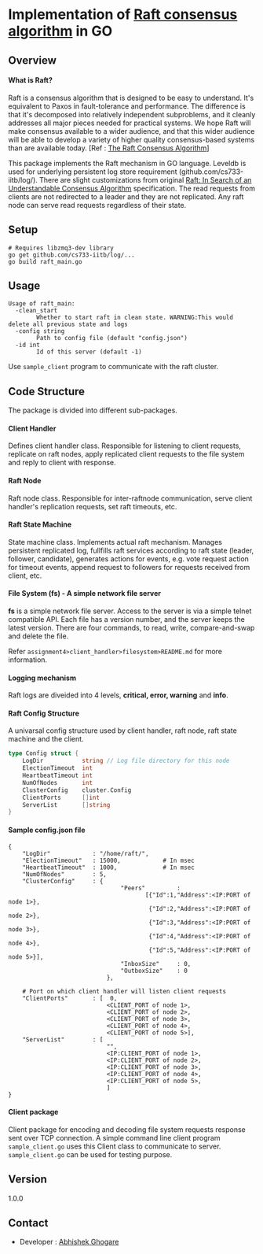 Implementation of [Raft consensus algorithm](https://raft.github.io/) in GO
============================================================================
## Overview
#### What is Raft?
Raft is a consensus algorithm that is designed to be easy to understand. It's equivalent to Paxos in fault-tolerance and performance. The difference is that it's decomposed into relatively independent subproblems, and it cleanly addresses all major pieces needed for practical systems. We hope Raft will make consensus available to a wider audience, and that this wider audience will be able to develop a variety of higher quality consensus-based systems than are available today.
[Ref : [The Raft Consensus Algorithm](https://raft.github.io/)]

This package implements the Raft mechanism in GO language. Leveldb is used for underlying persistent log store requirement (github.com/cs733-iitb/log/). There are slight customizations from original [Raft: In Search of an Understandable Consensus Algorithm](https://ramcloud.stanford.edu/wiki/download/attachments/11370504/raft.pdf) specification. The read requests from clients are not redirected to a leader and they are not replicated. Any raft node can serve read requests regardless of their state.

## Setup
```
# Requires libzmq3-dev library
go get github.com/cs733-iitb/log/...
go build raft_main.go
```
## Usage
```
Usage of raft_main:
  -clean_start
    	Whether to start raft in clean state. WARNING:This would delete all previous state and logs
  -config string
    	Path to config file (default "config.json")
  -id int
    	Id of this server (default -1)

```
Use `sample_client` program to communicate with the raft cluster.

## Code Structure
The package is divided into different sub-packages.

#### Client Handler
Defines client handler class. Responsible for listening to client requests, replicate on raft nodes, apply replicated client requests to the file system and reply to client with response.

#### Raft Node
Raft node class. Responsible for inter-raftnode communication, serve client handler's replication requests, set raft timeouts, etc.

#### Raft State Machine
State machine class. Implements actual raft mechanism. Manages persistent replicated log, fullfills raft services according to raft state (leader, follower, candidate), generates actions for events, e.g. vote request action for timeout events, append request to followers for requests received from client, etc.

#### File System (fs) - A simple network file server
**fs** is a simple network file server. Access to the server is via a simple telnet compatible API. Each file has a version number, and the server keeps the latest version. There are four commands, to read, write, compare-and-swap and delete the file.

Refer `assignment4>client_handler>filesystem>README.md` for more information.

#### Logging mechanism
Raft logs are diveided into 4 levels, **critical, error, warning** and **info**.

#### Raft Config Structure
A univarsal config structure used by client handler, raft node, raft state machine and the client. 
```go
type Config struct {
    LogDir           string // Log file directory for this node
    ElectionTimeout  int
    HeartbeatTimeout int
    NumOfNodes       int
    ClusterConfig    cluster.Config
    ClientPorts      []int
    ServerList       []string
}
```
#### Sample config.json file
```
{
	"LogDir"            : "/home/raft/",
	"ElectionTimeout"   : 15000,    		# In msec
	"HeartbeatTimeout"  : 1000,     		# In msec
	"NumOfNodes"        : 5,
	"ClusterConfig"     : {
	                            "Peers"         : 
	                                   [{"Id":1,"Address":<IP:PORT of node 1>},
	                                    {"Id":2,"Address":<IP:PORT of node 2>},
                                    	{"Id":3,"Address":<IP:PORT of node 3>},
                                    	{"Id":4,"Address":<IP:PORT of node 4>},
                                    	{"Id":5,"Address":<IP:PORT of node 5>}],
	                            "InboxSize"     : 0,
	                            "OutboxSize"    : 0
	                        },
	                        
	# Port on which client handler will listen client requests
	"ClientPorts"       : [  0,
	                        <CLIENT_PORT of node 1>,
	                        <CLIENT_PORT of node 2>,
	                        <CLIENT_PORT of node 3>,
	                        <CLIENT_PORT of node 4>,
	                        <CLIENT_PORT of node 5>], 
	"ServerList"        : [
	                        "",
                        	<IP:CLIENT_PORT of node 1>,
                        	<IP:CLIENT_PORT of node 2>,
                        	<IP:CLIENT_PORT of node 3>,
                        	<IP:CLIENT_PORT of node 4>,
                        	<IP:CLIENT_PORT of node 5>,
                            ]
}
```


#### Client package
Client package for encoding and decoding file system requests response sent over TCP connection. A simple command line client program `sample_client.go` uses this Client class to communicate to server.
`sample_client.go` can be used for testing purpose.

## Version
1.0.0

## Contact
  - Developer : [Abhishek Ghogare](https://github.com/avg598)
